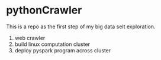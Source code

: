 # pythonCrawler
This is a repo as the first step of my big data selt exploration.
1. web crawler
2. build linux computation cluster
3. deploy pyspark program across cluster

